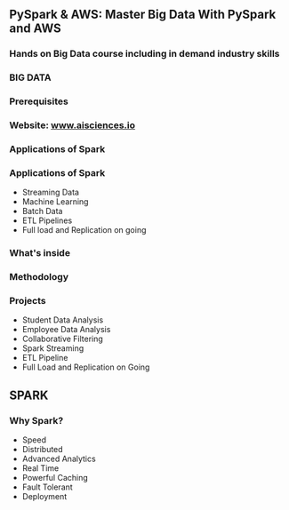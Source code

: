 ## PySpark & AWS: Master Big Data With PySpark and AWS
### Hands on Big Data course including in demand industry skills

### BIG DATA

### Prerequisites

### Website: www.aisciences.io

### Applications of Spark

### Applications of Spark 
- Streaming Data
- Machine Learning
- Batch Data
- ETL Pipelines
- Full load and Replication on going

### What's inside

### Methodology

### Projects
- Student Data Analysis
- Employee Data Analysis
- Collaborative Filtering
- Spark Streaming
- ETL Pipeline
- Full Load and Replication on Going

## SPARK
### Why Spark?
- Speed
- Distributed
- Advanced Analytics
- Real Time
- Powerful Caching
- Fault Tolerant
- Deployment
